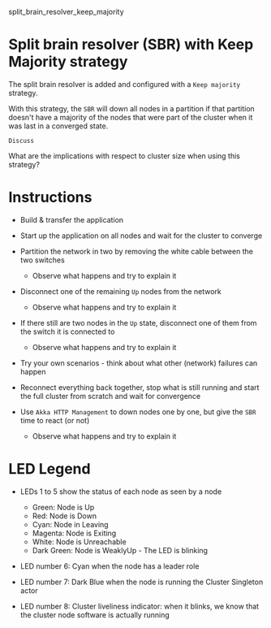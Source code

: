 split_brain_resolver_keep_majority

# Split brain resolver (SBR) with Keep Majority strategy

The split brain resolver is added and configured with a `Keep majority` strategy.

With this strategy, the `SBR` will down all nodes in a partition if that
partition doesn't have a majority of the nodes that were part of the
cluster when it was last in a converged state.

`Discuss`

What are the implications with respect to cluster size when using this
strategy?

# Instructions

- Build & transfer the application
- Start up the application on all nodes and wait for the cluster to converge
- Partition the network in two by removing the white cable between the two
  switches
  - Observe what happens and try to explain it
- Disconnect one of the remaining `Up` nodes from the network
  - Observe what happens and try to explain it
- If there still are two nodes in the `Up` state, disconnect one of them
  from the switch it is connected to
  - Observe what happens and try to explain it

- Try your own scenarios - think about what other (network) failures can
  happen
  
- Reconnect everything back together, stop what is still running and
  start the full cluster from scratch and wait for convergence
- Use `Akka HTTP Management` to down nodes one by one, but give the `SBR`
  time to react (or not)
  - Observe what happens and try to explain it

# LED Legend

- LEDs 1 to 5 show the status of each node as seen by a node
    - Green:      Node is Up
    - Red:        Node is Down
    - Cyan:       Node in Leaving
    - Magenta:    Node is Exiting
    - White:      Node is Unreachable
    - Dark Green: Node is WeaklyUp - The LED is blinking

- LED number 6: Cyan when the node has a leader role
- LED number 7: Dark Blue when the node is running the Cluster Singleton actor
- LED number 8: Cluster liveliness indicator: when it blinks, we know
                that the cluster node software is actually running
